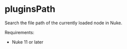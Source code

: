 # pluginsPath

Search the file path of the currently loaded node in Nuke.

Requirements:

- Nuke 11 or later
